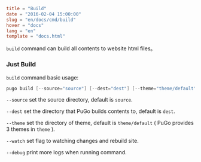 ```toml
title = "Build"
date = "2016-02-04 15:00:00"
slug = "en/docs/cmd/build"
hover = "docs"
lang = "en"
template = "docs.html"
```

`build` command can build all contents to website html files。

### Just Build

`build` command basic usage:

```go
pugo build [--source="source"] [--dest="dest"] [--theme="theme/default"] [--watch] [--debug]
```

`--source` set the source directory, default is `source`.

`--dest` set the directory that PuGo builds contents to, default is `dest`.

`--theme` set the directory of theme, default is `theme/default` ( PuGo provides 3 themes in `theme` ).

`--watch` set flag to watching changes and rebuild site.

`--debug` print more logs when running command.

